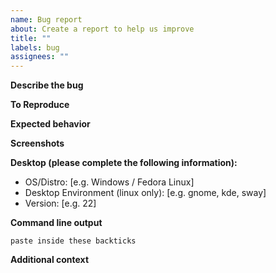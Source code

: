 ```yaml
---
name: Bug report
about: Create a report to help us improve
title: ""
labels: bug
assignees: ""
---
```


<!--

Please do not open issues for the following things. We cannot help you with them:
- Screenshare does not start / is black ~ This is an issue with your desktop environment, specifically its xdg-desktop-portal
- Purely graphical glitches, like flickering, scaling issues, short whitescreens, etc ~ These are most likely issues with your GPU. try to disable hardware acceleration
- Vencord related issues ~ This is the Sunroof repo, not Vencord
- Getting logged out after restart ~ If you use DevTools, make sure you have NoDevtoolsWarning enabled. Otherwise try reinstalling Sunroof

-->

**Describe the bug**

<!-- A clear and concise description of what the bug is. -->

**To Reproduce**

<!--
Steps to reproduce the behavior:
1. Go to '...'
2. Click on '....'
3. Scroll down to '....'
4. See error
-->

**Expected behavior**

<!-- A clear and concise description of what you expected to happen. -->

**Screenshots**

<!-- If applicable, add screenshots to help explain your problem. -->

**Desktop (please complete the following information):**

-   OS/Distro: [e.g. Windows / Fedora Linux]
-   Desktop Environment (linux only): [e.g. gnome, kde, sway]
-   Version: [e.g. 22]

**Command line output**

<!-- Run sunroof from the command line. Include the relevant command line output here: -->

```
paste inside these backticks
```

**Additional context**

<!-- Add any other context about the problem here. -->
